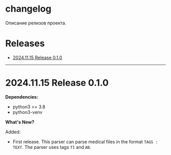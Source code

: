# changelog <!-- omit in toc -->

Описание релизов проекта. 


# Releases <!-- omit in toc -->
- [2024.11.15 Release 0.1.0](#20241115-release-010)

**************************************************************
# 2024.11.15 Release 0.1.0

**Dependencies:**
- python3 >= 3.8
- python3-venv

**What's New?**

Added:
- First release. This parser can parse medical files in the format `TAGS : TEXT`. The parser uses tags `TI` and `AB`.